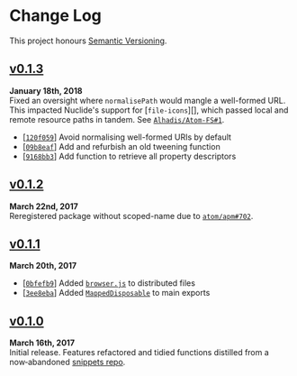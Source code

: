 Change Log
==========

This project honours [Semantic Versioning](http://semver.org/).

[Unpublished]: ../../compare/v0.1.3...HEAD


[v0.1.3]
------------------------------------------------------------------------
**January 18th, 2018**  
Fixed an oversight where `normalisePath` would mangle a well-formed URL.
This impacted Nuclide's support for [`file-icons`][], which passed local
and remote resource paths in tandem. See [`Alhadis/Atom-FS#1`][].

* [[`120f059`][]] Avoid normalising well-formed URIs by default
* [[`09b8eaf`][]] Add and refurbish an old tweening function
* [[`9168bb3`][]] Add function to retrieve all property descriptors

[`Alhadis/Atom-FS#1`]: https://github.com/Alhadis/Atom-FS/pull/1
[`120f059`]: ../../commit/120f05906bb5653b90badb3eba4b09
[`09b8eaf`]: ../../commit/09b8eafd72d090832cb40b57514eae
[`9168bb3`]: ../../commit/9168bb357bc60ee2924d2f0f445285
[v0.1.3]: https://github.com/Alhadis/Utils/releases/tag/v0.1.3



[v0.1.2]
------------------------------------------------------------------------
**March 22nd, 2017**  
Reregistered package without scoped-name due to [`atom/apm#702`][].

[`atom/apm#702`]: https://github.com/atom/apm/issues/702
[v0.1.2]: https://github.com/Alhadis/Utils/releases/tag/v0.1.2



[v0.1.1]
------------------------------------------------------------------------
**March 20th, 2017**  
* [[`0bfefb9`][]] Added [`browser.js`][] to distributed files
* [[`3ee8eba`][]] Added [`MappedDisposable`][] to main exports

[`browser.js`]: ./browser.js
[`MappedDisposable`]: ./lib/classes/mapped-disposable.js
[`0bfefb9`]: ../../commit/0bfefb9b7b3a245aa8fdfd105a3531
[`3ee8eba`]: ../../commit/3ee8eba93293bd32545275fc09776a
[v0.1.1]: https://github.com/Alhadis/Utils/releases/tag/v0.1.1


[v0.1.0]
------------------------------------------------------------------------
**March 16th, 2017**  
Initial release. Features refactored and tidied functions distilled from
a now‑abandoned [snippets repo](https://github.com/Alhadis/Snippets).

[v0.1.0]: https://github.com/Alhadis/Utils/releases/tag/v0.1.0
